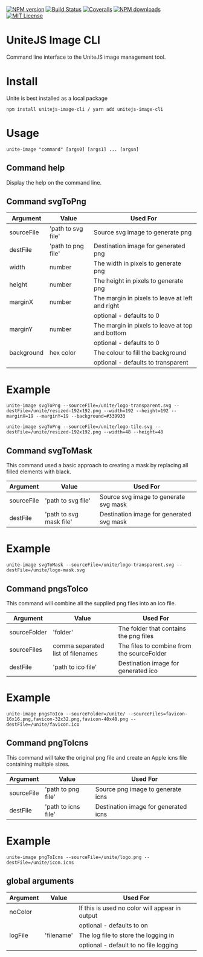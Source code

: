 [![NPM version][npm-version-image]][npm-url] [![Build Status][travis-image]][travis-url] [![Coveralls][coveralls-image]][coveralls-url] [![NPM downloads][npm-downloads-image]][npm-url] [![MIT License][license-image]][license-url] 

# UniteJS Image CLI
Command line interface to the UniteJS image management tool.

# Install

Unite is best installed as a local package

    npm install unitejs-image-cli / yarn add unitejs-image-cli

# Usage

    unite-image "command" [args0] [args1] ... [argsn]

## Command help

Display the help on the command line.

## Command svgToPng

| Argument            | Value                                        | Used For                                         |
|---------------------|----------------------------------------------|--------------------------------------------------|
| sourceFile          | 'path to svg file'                           | Source svg image to generate png                 |
| destFile            | 'path to png file'                           | Destination image for generated png              |
| width               | number                                       | The width in pixels to generate png              |
| height              | number                                       | The height in pixels to generate png             |
| marginX             | number                                       | The margin in pixels to leave at left and right  |
|                     |                                              |   optional - defaults to 0                       |
| marginY             | number                                       | The margin in pixels to leave at top and bottom  |
|                     |                                              |   optional - defaults to 0                       |
| background          | hex color                                    | The colour to fill the background                |
|                     |                                              |   optional - defaults to transparent             |

# Example

    unite-image svgToPng --sourceFile=/unite/logo-transparent.svg --destFile=/unite/resized-192x192.png --width=192 --height=192 --marginX=19 --marginY=19 --background=#339933

    unite-image svgToPng --sourceFile=/unite/logo-tile.svg --destFile=/unite/resized-192x192.png --width=48 --height=48

## Command svgToMask

This command used a basic approach to creating a mask by replacing all filled elements with black.

| Argument            | Value                                        | Used For                                         |
|---------------------|----------------------------------------------|--------------------------------------------------|
| sourceFile          | 'path to svg file'                           | Source svg image to generate svg mask            |
| destFile            | 'path to svg mask file'                      | Destination image for generated svg mask         |

# Example

    unite-image svgToMask --sourceFile=/unite/logo-transparent.svg --destFile=/unite/logo-mask.svg

## Command pngsToIco

This command will combine all the supplied png files into an ico file.

| Argument            | Value                                        | Used For                                         |
|---------------------|----------------------------------------------|--------------------------------------------------|
| sourceFolder        | 'folder'                                     | The folder that contains the png files           |
| sourceFiles         | comma separated list of filenames            | The files to combine from the sourceFolder       |
| destFile            | 'path to ico file'                           | Destination image for generated ico              |

# Example

    unite-image pngsToIco --sourceFolder=/unite/ --sourceFiles=favicon-16x16.png,favicon-32x32.png,favicon-48x48.png --destFile=/unite/favicon.ico

## Command pngToIcns

This command will take the original png file and create an Apple icns file containing multiple sizes.

| Argument            | Value                                        | Used For                                         |
|---------------------|----------------------------------------------|--------------------------------------------------|
| sourceFile          | 'path to png file'                           | Source png image to generate icns                |
| destFile            | 'path to icns file'                          | Destination image for generated icns             |

# Example

    unite-image pngToIcns --sourceFile=/unite/logo.png --destFile=/unite/icon.icns

## global arguments

| Argument            | Value                                     | Used For                                         |
|---------------------|-------------------------------------------|--------------------------------------------------|
| noColor             |                                           | If this is used no color will appear in output   |
|                     |                                           |   optional - defaults to on                      |
| logFile             | 'filename'                                | The log file to store the logging in             |
|                     |                                           |   optional - default to no file logging          |

[license-image]: http://img.shields.io/badge/license-MIT-blue.svg?style=flat
[license-url]: LICENSE

[npm-url]: https://npmjs.org/package/unitejs-image-cli
[npm-version-image]: http://img.shields.io/npm/v/unitejs-image-cli.svg?style=flat
[npm-downloads-image]: http://img.shields.io/npm/dm/unitejs-image-cli.svg?style=flat

[travis-url]: http://travis-ci.org/unitejs/image-cli/
[travis-image]: http://img.shields.io/travis/unitejs/image-cli/master.svg?style=flat

[coveralls-url]: https://coveralls.io/github/unitejs/image-cli
[coveralls-image]: https://img.shields.io/coveralls/unitejs/image-cli.svg
